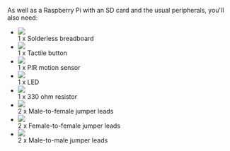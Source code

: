 As well as a Raspberry Pi with an SD card and the usual peripherals, you'll also need:


<ul class="hardware-items">
                    <li>
                <a href="/learning/physical-computing-guide/components/breadboard/"><img src="/learning/images/components/breadboard.png" /></a>
                <div class="detail">1 x Solderless breadboard</div>
            </li>
                    <li>
                <a href="/learning/physical-computing-guide/components/tactile-push-button/"><img src="/learning/images/components/tactile-push-button.png" /></a>
                <div class="detail">1 x Tactile button</div>
            </li>
                    <li>
                <a href="/learning/physical-computing-guide/components/pir/"><img src="/learning/images/components/pir.png" /></a>
                <div class="detail">1 x PIR motion sensor</div>
            </li>
                    <li>
                <a href="/learning/physical-computing-guide/components/led/"><img src="/learning/images/components/led.png" /></a>
                <div class="detail">1 x LED</div>
            </li>
                    <li>
                <a href="/learning/physical-computing-guide/components/resistor-330r/"><img src="/learning/images/components/resistor-330r.png" /></a>
                <div class="detail">1 x 330 ohm resistor</div>
            </li>
                    <li>
                <a href="/learning/physical-computing-guide/components/jumper-male-to-female/"><img src="/learning/images/components/jumper-male-to-female.png" /></a>
                <div class="detail">2 x Male-to-female jumper leads</div>
            </li>
                    <li>
                <a href="/learning/physical-computing-guide/components/jumper-female-to-female/"><img src="/learning/images/components/jumper-female-to-female.png" /></a>
                <div class="detail">2 x Female-to-female jumper leads</div>
            </li>
                    <li>
                <a href="/learning/physical-computing-guide/components/jumper-male-to-male/"><img src="/learning/images/components/jumper-male-to-male.png" /></a>
                <div class="detail">2 x Male-to-male jumper leads</div>
            </li>
                </ul>
          
